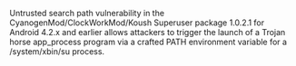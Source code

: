 Untrusted search path vulnerability in the CyanogenMod/ClockWorkMod/Koush Superuser package 1.0.2.1 for Android 4.2.x and earlier allows attackers to trigger the launch of a Trojan horse app_process program via a crafted PATH environment variable for a /system/xbin/su process.